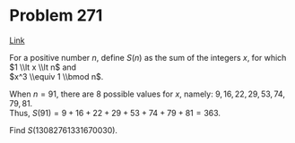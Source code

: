 # Problem 271

[Link](https://projecteuler.net/problem=271)

For a positive number $n$, define $S(n)$ as the sum of the integers $x$, for which $1 \\lt x \\lt n$ and  
$x^3 \\equiv 1 \\bmod n$. 

When $n=91$, there are $8$ possible values for $x$, namely: $9, 16, 22, 29, 53, 74, 79, 81$.  
Thus, $S(91)=9+16+22+29+53+74+79+81=363$.

Find $S(13082761331670030)$.
